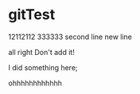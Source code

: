 # gitTest

12112112
333333
second line
new line

all right
Don't add it!

I did something here;

ohhhhhhhhhhhh
